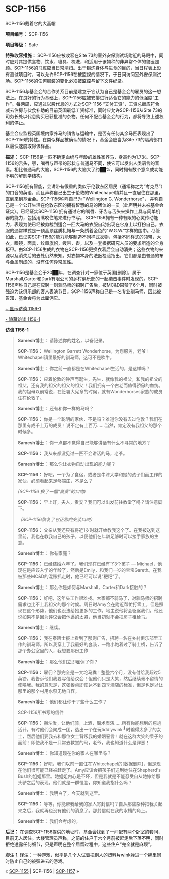 # SCP-1156
                        




SCP-1156戴着它的大高帽



**项目编号：** SCP-1156

**项目等级：** Safe

**特殊收容措施：** SCP-1156应被收容在Site 73的室外安保测试场附近的马厩中，同时应对其提供食物、饮水、寝具、梳洗，和适用于该物种的非异常个体的兽医照顾。SCP-1156的马厩应当日常清扫。出于锻炼身体与进食的目的，当日程表上没有测试项目时，可以允许SCP-1156在被监视的情况下，于日间访问室外安保测试场。SCP-1156的任何服装的变化必须被监控与留下文件纪录。

SCP-1156与基金会的合作关系目前是建立于它认为自己是基金会的雇员的这一想法上。在良好的行为基础上，SCP-1156应被安排进行适合它的能力的低强度“工作”。每两周，应通过以股代息的方式对SCP-1156 “支付工资”，工资总额应符合减去住房与伙食补助的目前英国最低工资标准，同时应允许SCP-1156从Site 73的司务长处以代息购买已获批准的杂物。任何不配合基金会的行为，都将导致上述权利的停止。

基金会应监视英国境内家养马的销售与运输中，是否有任何其余马匹表现出了SCP-1156的特性。在类似样品被确认的情况下，基金会应当为Site 73的隔离部门以最快速度取得该样品。

**描述：** SCP-1156是一匹不确定血统与年龄的雄性家养马，身高约为1.7米。SCP-1156的舌头，颚，嘴唇与声带的形状与普通马不同，使它可以发出人类语言的音素。相比普通马的大脑，SCP-1156的大脑大了约██%，同时拥有数个意义或功能不明的解剖学结构。

SCP-1156拥有智能，会讲带有很重的类似于伦敦东区居民（通常称之为“考克尼”）的口音的英语，而且声称自己出生于伦敦的Whitechapel镇并且一直居住在那里，直到来到基金会。SCP-1156称呼自己为 "Wellington G. Wonderhorse"， 并称自己是一个公开生活在伦敦东区的拥有智慧的马的团体的一员（此声明并未被基金会证实）。已经证实SCP-1156 拥有通过它的嘴唇、牙齿与舌头来操作工具与简单机器的能力，包括用嘴咬住笔来进行书写。
SCP-1156拥有一种有限的心灵传动能力，表现为使已经被剪裁到适合一匹大马的衣服自动出现在它身上以打扮自己。衣服的通常样式是一顶高顶丝质礼帽与一条绣着金色的"W.G.W."字样的围巾。尽管如此，已证实SCP-1156的能力能够制造不同样式衣物，包括不同样式的领带，大衣，眼镜，面具，纹章旗帜，绶带，辔，以及一套根据研究人员的要求所造的全身板甲。由SCP-1156生成的衣物在SCP-1156更换衣着后会自动消失；这些衣物的来源以及消失后的去处仍然未知。对衣物本身的法医检验指出，它们都是由普通的布与金属制成的，没有任何异常属性。

SCP-1156是基金会于20██年，在调查针对一家位于英国[删除]，属于Marshall,Carter和Dark有限公司的乡村俱乐部的一起袭击事件时发现的。SCP-1156声称自己是在应聘一则驯马师的招聘广告后，被MC&D囚禁了6个月，同时被强迫为该俱乐部的客人表演节目。SCP-1156声称自己是一名专业驯马师，因此被告知，基金会将为此雇佣它。


<a shape='rect' class='collapsible-block-link' href='javascript:;'>+&#160;&#26174;&#31034;&#35775;&#35848;&#160;1156-1</a>

<a shape='rect' class='collapsible-block-link' href='javascript:;'>-&#160;&#38544;&#34255;&#35775;&#35848;&#160;1156-1</a>

**访谈 1156-1** 


> **Samesh博士：** 请陈述你的姓名，以备记录。
> 
> **SCP-1156：** Wellington Garrett Wonderhorse，为您服务，老爷！Whitechapel镇里最好的驯马师，这可不是吹牛。
> 
> **Samesh博士：** 你之前一直都是在Whitechapel生活的，是这样吗？
> 
> **SCP-1156：** 应着伦敦的钟声而诞生，先生，就像我的祖父，和我的祖父的祖父，还有我的祖父的祖父的祖父！我们拥有一个古老而值得骄傲的血统。我的祖母以前常说，在签署大宪章的时候，就有Wonderhorses家族的成员住在伦敦了。
> 
> **Samesh博士：** 还有和你一样的马吗？
> 
> **SCP-1156：** 你是一个聪明的家伙，不是吗？难道你没有去过伦敦？我们在那里有成千上万的成员！说不定有上百万……当然，肯定没有我祖父的那个时候多。
> 
> **Samesh博士：** 你一点都不觉得自己能够讲话有什么不寻常的地方？
> 
> **SCP-1156：** 我从来都没见过一匹不会讲话的马，老爷。
> 
> **Samesh博士：** 那么你让衣物自动出现的能力呢？
> 
> **SCP-1156：** 好吧，一个为了食宿，或者是牛津大学和她的孩子们而工作的家伙，必须看起来足够端庄，不是么？
> 
> *(SCP-1156 换了一幅“高贵”的口吻)* 
> 
> **SCP-1156：** 早上好，夫人，贵安？我们可以出发前往教堂了吗？请注意脚下。
> 
> *（SCP-1156恢复了它正常的交谈口吻）* 
> 
> **SCP-1156：** 父亲从我还只有将近1岁时就开始教我这个了。在我被送到这里前，我也在教我自己的孩子，以便他们在年龄足够时可以接手家族的生意。
> 
> **Samesh博士：** 你有家庭？
> 
> **SCP-1156：** 已经结婚六年了。我们现在已经有了3个孩子 — Michael，他现在是应该入学的年龄了，然后是Emily，和我们一岁的宝宝Gareth。在我被那些MC&D的混账抓走时，他已经可以说“粑粑”了。
> 
> **Samesh博士：** 那么你是如何与Marshall，Carter和Dark接触的？
> 
> **SCP-1156：** 好吧，这年头工作很难找。大家都不骑马了，对驯马师的招聘需求也比不上我祖父的那个时候。周日时Amy会在附近帮忙打零工，但是照现在这个形势，他们也没法给她更多的工作。地主说他将会驱逐我们。他还说如果不是因为评议会把他逼的太紧，他当初就不会把房子租给马。
> 
> **Samesh博士：** 继续。
> 
> **SCP-1156：** 我在泰晤士报上看到了那则广告，招聘一名在乡村俱乐部里工作的驯马师。所以我穿上了我最好的套装，一路小跑着过了骑士桥，告诉了那个办公室里的人，我想要那份工作
> 
> **Samesh博士：** 那么他们立即雇佣了你？
> 
> **SCP-1156：** 雇佣？那完全是一大坨马粪！整整六个月，没有付给我超过5英镑。我告诉他们我要写信给议会！但他们只是大笑，然后继续毫不留情的使唤我。我的意思是，这张餐桌即使达不到四季酒店的标准，但是也足以让那里的那个村用水泵无地自容。
> 
> **Samesh博士：** 他们都让你干了些什么工作？
> 
> 
> 
> SCP-1156所书写的信件
> 
> 
> 
> **SCP-1156：** 搬沙发，让他们骑，上酒，魔术表演……所有你能想到的尴尬活计。有时他们会聚成一团，选出一个在玩tiddlywink<sup class='footnoteref'>
 <a shape='rect' class='footnoteref' id='footnoteref-1' href='javascript:;' onclick='WIKIDOT.page.utils.scrollToReference(&apos;footnote-1&apos;)'>1</a>
</sup>时输得太多了的女士，然后他们要我去和那位女士背叛我的婚姻誓言！就在这群大笑的呆子的面前！即使我不是一只常去教堂的马，老爷，我也知道什么是罪恶！
> 
> **Samesh博士：** 你知道现在你的家人在哪里吗？
> 
> **SCP-1156：** 好吧，我们以前一直住在Whitechapel的[数据删除]，但是现在他们很可能已经被赶走了。Amy应该会把孩子们送到她住在Shepherd's Bush的姐姐那里。她姐姐内心是不坏，但是我就是不能忍受自从她嫁给那头驴之后的表现。他们就是一群怪胎，你知道我指什么吗？
> 
> **Samesh博士：** 我明白了，今天就到这里。
> 
> **SCP-1156：** 等等，你能帮我给我的家人寄封信吗？自从那些杂种把我关起来之后，我就再也没有他们的消息了。那封信就在我的水槽的角上。
> 
> **Samesh博士：** 我们会考虑的。
> 

**后记：** 在调查SCP-1156提供的地址时，基金会找到了一间配有两个卧室的套间，目前无人居住。大楼管理员声称，之前的住户于六个月前被赶走后下落不明，同时拒绝透露任何细节，只是声明在整个居留过程中，这些住户“完全就是麻烦”。





脚注
<a shape='rect' href='javascript:;' onclick='WIKIDOT.page.utils.scrollToReference(&apos;footnoteref-1&apos;)'>1</a>. 译注：一种游戏，似乎是几个人试着把别人的塑料片wink弹进一个碗里同时防止自己的被弹进去的游戏。



« [SCP-1155](/scp-1155) | SCP-1156 | [SCP-1157](/scp-1157) »





                    